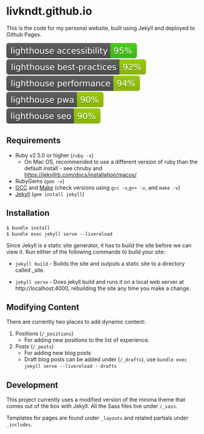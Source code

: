 # livkndt.github.io
This is the code for my personal website, built using Jekyll and deployed to Github Pages.

![](readme_img/lighthouse_accessibility.svg)
![](readme_img/lighthouse_best-practices.svg)
![](readme_img/lighthouse_performance.svg)
![](readme_img/lighthouse_pwa.svg)
![](readme_img/lighthouse_seo.svg)

## Requirements
- Ruby v2.5.0 or higher (`ruby -v`)
  - On Mac OS, recommended to use a different version of ruby than the default install - see chruby and https://jekyllrb.com/docs/installation/macos/
- RubyGems (`gem -v`)
- [GCC](https://gcc.gnu.org/install/) and [Make](https://www.gnu.org/software/make/) (check versions using `gcc -v`,`g++ -v`, and `make -v`)
- [Jekyll](https://jekyllrb.com/docs/installation/) (`gem install jekyll`)

## Installation
```shell
$ bundle install
$ bundle exec jekyll serve --livereload
```
Since Jekyll is a static site generator, it has to build the site before we can view it. Run either of the following commands to build your site:

- `jekyll build` - Builds the site and outputs a static site to a directory called _site.

- `jekyll serve` - Does jekyll build and runs it on a local web server at http://localhost:4000, rebuilding the site any time you make a change.

## Modifying Content
There are currently two places to add dynamic content:
1. Positions (`/_positions`)
   - For adding new positions to the list of experience.
2. Posts (`/_posts`)
   - For adding new blog posts
   - Draft blog posts can be added under (`/_drafts`), use `bundle exec jekyll serve --livereload --drafts`

## Development
This project currently uses a modified version of the minima theme that comes out of the box with Jekyll.
All the Sass files live under `/_sass`.

Templates for pages are found under `_layouts` and related partials under `_includes`.
